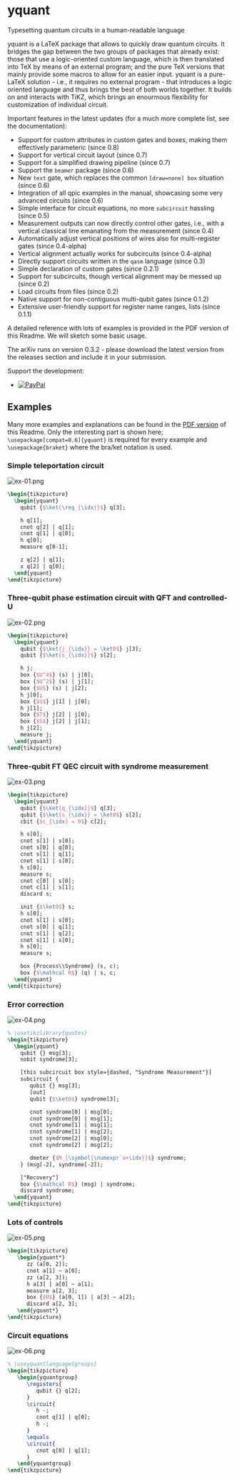 # yquant
Typesetting quantum circuits in a human-readable language

yquant is a LaTeX package that allows to quickly draw quantum circuits. It bridges the gap between the two groups of packages that already exist: those that use a logic-oriented custom language, which is then translated into TeX by means of an external program; and the pure TeX versions that mainly provide some macros to allow for an easier input.
yquant is a pure-LaTeX solution - i.e., it requires no external program - that introduces a logic oriented language and thus brings the best of both worlds together.
It builds on and interacts with TiKZ, which brings an enourmous flexibility for customization of individual circuit.

Important features in the latest updates (for a much more complete list, see the documentation):
- Support for custom attributes in custom gates and boxes, making them effectively parameteric (since 0.8)
- Support for vertical circuit layout (since 0.7)
- Support for a simplified drawing pipeline (since 0.7)
- Support the `beamer` package (since 0.6)
- New `text` gate, which replaces the common `[draw=none] box` situation (since 0.6)
- Integration of all qpic examples in the manual, showcasing some very advanced circuits (since 0.6)
- Simple interface for circuit equations, no more `subcircuit` hassling (since 0.5)
- Measurement outputs can now directly control other gates, i.e., with a vertical classical line emanating from the measurement (since 0.4)
- Automatically adjust vertical positions of wires also for multi-register gates (since 0.4-alpha)
- Vertical alignment actually works for subcircuits (since 0.4-alpha)
- Directly support circuits written in the `qasm` language (since 0.3)
- Simple declaration of custom gates (since 0.2.1)
- Support for subcircuits, though vertical alignment may be messed up (since 0.2)
- Load circuits from files (since 0.2)
- Native support for non-contiguous multi-qubit gates (since 0.1.2)
- Extensive user-friendly support for register name ranges, lists (since 0.1.1)

A detailed reference with lots of examples is provided in the PDF version of this Readme. We will sketch some basic usage.

The arXiv runs on version 0.3.2 - please download the latest version from the releases section and include it in your submission.

Support the development:
- [![PayPal](https://img.shields.io/badge/donate-via%20PayPal-blue.svg?style=flat)](https://www.paypal.com/cgi-bin/webscr?cmd=_s-xclick&hosted_button_id=UTR3MRBYJ825A&source=url)

## Examples
Many more examples and explanations can be found in the [PDF version](https://github.com/projekter/yquant/blob/master/doc/latex/yquant/yquant-doc.pdf) of this Readme.
Only the interesting part is shown here; `\usepackage[compat=0.6]{yquant}` is required for every example and `\usepackage{braket}` where the bra/ket notation is used.

### Simple teleportation circuit
![ex-01.png](https://github.com/projekter/yquant/blob/master/markdown/ex-01.png)
```LaTeX
\begin{tikzpicture}
  \begin{yquant}
    qubit {$\ket{\reg_{\idx}}$} q[3];

    h q[1];
    cnot q[2] | q[1];
    cnot q[1] | q[0];
    h q[0];
    measure q[0-1];

    z q[2] | q[1];
    x q[2] | q[0];
  \end{yquant}
\end{tikzpicture}
```

### Three-qubit phase estimation circuit with QFT and controlled-U
![ex-02.png](https://github.com/projekter/yquant/blob/master/markdown/ex-02.png)
```LaTeX
\begin{tikzpicture}
  \begin{yquant}
    qubit {$\ket{j_{\idx}} = \ket0$} j[3];
    qubit {$\ket{s_{\idx}}$} s[2];

    h j;
    box {$U^4$} (s) | j[0];
    box {$U^2$} (s) | j[1];
    box {$U$} (s) | j[2];
    h j[0];
    box {$S$} j[1] | j[0];
    h j[1];
    box {$T$} j[2] | j[0];
    box {$S$} j[2] | j[1];
    h j[2];
    measure j;
  \end{yquant}
\end{tikzpicture}
```

### Three-qubit FT QEC circuit with syndrome measurement
![ex-03.png](https://github.com/projekter/yquant/blob/master/markdown/ex-03.png)
```LaTeX
\begin{tikzpicture}
  \begin{yquant}
    qubit {$\ket{q_{\idx}}$} q[3];
    qubit {$\ket{s_{\idx}} = \ket0$} s[2];
    cbit {$c_{\idx} = 0$} c[2];

    h s[0];
    cnot s[1] | s[0];
    cnot s[0] | q[0];
    cnot s[1] | q[1];
    cnot s[1] | s[0];
    h s[0];
    measure s;
    cnot c[0] | s[0];
    cnot c[1] | s[1];
    discard s;

    init {$\ket0$} s;
    h s[0];
    cnot s[1] | s[0];
    cnot s[0] | q[1];
    cnot s[1] | q[2];
    cnot s[1] | s[0];
    h s[0];
    measure s;

    box {Process\\Syndrome} (s, c);
    box {$\mathcal R$} (q) | s, c;
  \end{yquant}
\end{tikzpicture}
```

### Error correction
![ex-04.png](https://github.com/projekter/yquant/blob/master/markdown/ex-04.png)
```LaTeX
% \usetikzlibrary{quotes}
\begin{tikzpicture}
  \begin{yquant}
    qubit {} msg[3];
    nobit syndrome[3];

    [this subcircuit box style={dashed, "Syndrome Measurement"}]
    subcircuit {
       qubit {} msg[3];
       [out]
       qubit {$\ket0$} syndrome[3];

       cnot syndrome[0] | msg[0];
       cnot syndrome[0] | msg[1];
       cnot syndrome[1] | msg[1];
       cnot syndrome[1] | msg[2];
       cnot syndrome[2] | msg[0];
       cnot syndrome[2] | msg[2];

       dmeter {$M_{\symbol{\numexpr`a+\idx}}$} syndrome;
    } (msg[-2], syndrome[-2]);

    ["Recovery"]
    box {$\mathcal R$} (msg) | syndrome;
    discard syndrome;
  \end{yquant}
\end{tikzpicture}
```

### Lots of controls
![ex-05.png](https://github.com/projekter/yquant/blob/master/markdown/ex-05.png)
```LaTeX
\begin{tikzpicture}
   \begin{yquant*}
      zz (a[0, 2]);
      cnot a[1] ~ a[0];
      zz (a[2, 3]);
      h a[3] | a[0] ~ a[1];
      measure a[2, 3];
      box {$U$} (a[0, 1]) | a[3] ~ a[2];
      discard a[2, 3];
   \end{yquant*}
\end{tikzpicture}
```

### Circuit equations
![ex-06.png](https://github.com/projekter/yquant/blob/master/markdown/ex-06.png)
```LaTeX
% \useyquantlanguage{groups}
\begin{tikzpicture}
   \begin{yquantgroup}
      \registers{
         qubit {} q[2];
      }
      \circuit{
         h -;
         cnot q[1] | q[0];
         h -;
      }
      \equals
      \circuit{
         cnot q[0] | q[1];
      }
   \end{yquantgroup}
\end{tikzpicture}
```
